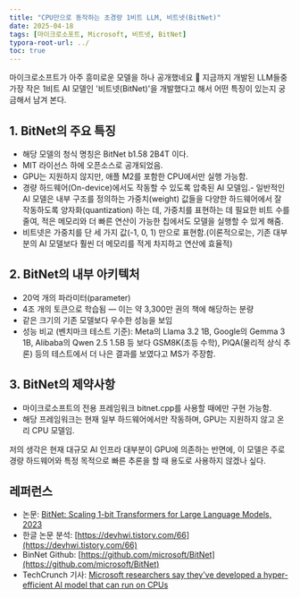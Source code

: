 ```yaml
---
title: "CPU만으로 동작하는 초경량 1비트 LLM, 비트넷(BitNet)"
date: 2025-04-18
tags: [마이크로소포트, Microsoft, 비트넷, BitNet]
typora-root-url: ../
toc: true
---
```


마이크로소프트가 아주 흥미로운 모델을 하나 공개했네요 🙂 지금까지 개발된 LLM들중 가장 작은 1비트 AI 모델인 '비트넷(BitNet)'을 개발했다고 해서 어떤 특징이 있는지 궁금해서 남겨 본다. 



## 1. BitNet의 주요 특징

* 해당 모델의 청식 명칭은 BitNet b1.58 2B4T 이다. 
* MIT 라이선스 하에 오픈소스로 공개되었음. 
* GPU는 지원하지 않지만, 애플 M2를 포함한 CPU에서만 실행 가능함. 
* 경량 하드웨어(On-device)에서도 작동할 수 있도록 압축된 AI 모델임.- 일반적인 AI 모델은 내부 구조를 정의하는 가중치(weight) 값들을 다양한 하드웨어에서 잘 작동하도록 양자화(quantization) 하는 데, 가중치를 표현하는 데 필요한 비트 수를 줄여, 적은 메모리와 더 빠른 연산이 가능한 칩에서도 모델을 실행할 수 있게 해줌.
* 비트넷은 가중치를 단 세 가지 값(-1, 0, 1) 만으로 표현함.(이론적으로는, 기존 대부분의 AI 모델보다 훨씬 더 메모리를 적게 차지하고 연산에 효율적)  



## 2. BitNet의 내부 아키텍처

* 20억 개의 파라미터(parameter)
* 4조 개의 토큰으로 학습됨 — 이는 약 3,300만 권의 책에 해당하는 분량
* 같은 크기의 기존 모델보다 우수한 성능을 보임
* 성능 비교 (벤치마크 테스트 기준): Meta의 Llama 3.2 1B, Google의 Gemma 3 1B, Alibaba의 Qwen 2.5 1.5B 등 보다 GSM8K(초등 수학), PIQA(물리적 상식 추론) 등의 테스트에서 더 나은 결과를 보였다고 MS가 주장함.  



## 3. BitNet의 제약사항

* 마이크로소프트의 전용 프레임워크 bitnet.cpp를 사용할 때에만 구현 가능함. 
* 해당 프레임워크는 현재 일부 하드웨어에서만 작동하며, GPU는 지원하지 않고 온리 CPU 모델임.



저의 생각은 현재 대규모 AI 인프라 대부분이 GPU에 의존하는 반면에, 이 모델은 주로 경량 하드웨어와 특정 목적으로 빠른 추론을 할 때 용도로 사용하지 않겠나 싶다. 



## 레퍼런스

* 논문: [BitNet: Scaling 1-bit Transformers for Large Language Models, 2023](https://arxiv.org/abs/2310.11453)
* 한글 논문 분석: [https://devhwi.tistory.com/66](https://devhwi.tistory.com/66)
* BinNet Github: [https://github.com/microsoft/BitNet](https://github.com/microsoft/BitNet)
* TechCrunch 기사: [Microsoft researchers say they’ve developed a hyper-efficient AI model that can run on CPUs](https://techcrunch.com/2025/04/16/microsoft-researchers-say-theyve-developed-a-hyper-efficient-ai-model-that-can-run-on-cpus/)  

